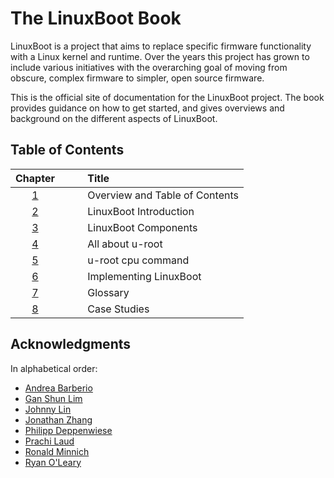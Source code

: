 # The LinuxBoot Book

LinuxBoot is a project that aims to replace specific firmware functionality with
a Linux kernel and runtime. Over the years this project has grown to include 
various initiatives with the overarching goal of moving from obscure, complex 
firmware to simpler, open source firmware. 

This is the official site of documentation for the LinuxBoot project. The book 
provides guidance on how to get started, and gives overviews and 
background on the different aspects of LinuxBoot.

## Table of Contents

|Chapter|&emsp; &emsp;Title|
|:-----:|:--------------|
| [1](README.md)|&emsp; &emsp;Overview and Table of Contents|
| [2](intro/README.md)|&emsp; &emsp;LinuxBoot Introduction|
| [3](components/README.md)|&emsp; &emsp;LinuxBoot Components|
| [4](u-root/README.md)|&emsp; &emsp;All about u-root|
| [5](cpu/README.md)|&emsp; &emsp;u-root cpu command|
| [6](implementation/README.md)|&emsp; &emsp;Implementing LinuxBoot|
| [7](glossary/README.md)|&emsp; &emsp;Glossary|
| [8](case_studies/README.md)|&emsp; &emsp;Case Studies|

## Acknowledgments

In alphabetical order:

* [Andrea Barberio](https://github.com/insomniacslk)
* [Gan Shun Lim](https://github.com/ganshun)
* [Johnny Lin](https://github.com/johnnylinwiwynn)
* [Jonathan Zhang](https://github.com/jonzhang-fb)
* [Philipp Deppenwiese](https://github.com/zaolin)
* [Prachi Laud](https://github.com/pallaud)
* [Ronald Minnich](https://github.com/rminnich)
* [Ryan O'Leary](https://github.com/rjoleary)
